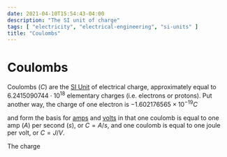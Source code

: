```yaml
---
date: 2021-04-10T15:54:43-04:00
description: "The SI unit of charge"
tags: [ "electricity", "electrical-engineering", "si-units" ]
title: "Coulombs"
---
```


# Coulombs

Coulombs ($C$) are the [SI Unit](si-units.md) of electrical charge, approximately equal to $6.2415090744 \cdot 10^{18}$ elementary charges (i.e. electrons or protons). Put another way, the charge of one electron is $−1.602176565×10^{−19}C$

and form the basis for [amps](current.md) and [volts](voltage.md) in that one coulomb is equal to one amp ($A$) per second ($s$), or $C = A/s$, and one coulomb is equal to one joule per volt, or $C = J/V$.

The charge

